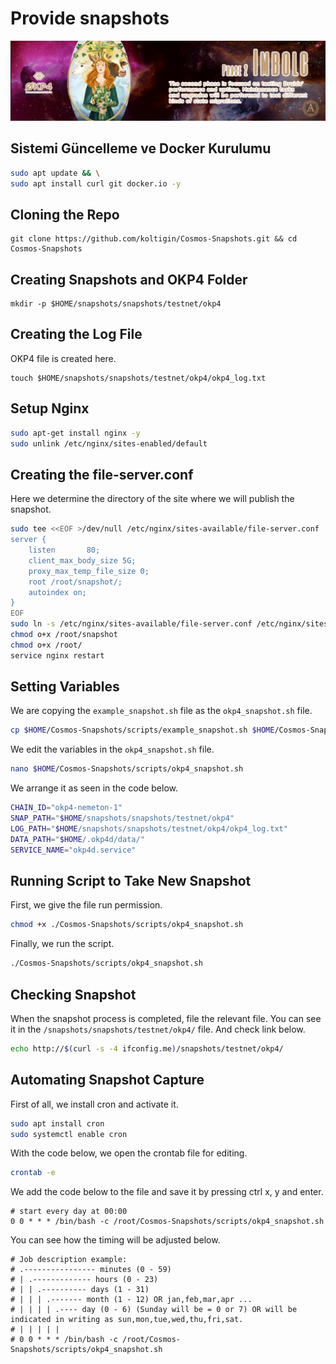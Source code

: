# Provide snapshots
<img src="/images/OKP4-GitHub-Phase2.jpg" width="auto" height="auto">

## Sistemi Güncelleme ve Docker Kurulumu
```bash
sudo apt update && \
sudo apt install curl git docker.io -y
```

## Cloning the Repo
```
git clone https://github.com/koltigin/Cosmos-Snapshots.git && cd Cosmos-Snapshots
```

## Creating Snapshots and OKP4 Folder
```
mkdir -p $HOME/snapshots/snapshots/testnet/okp4
```

## Creating the Log File
OKP4 file is created here.
```
touch $HOME/snapshots/snapshots/testnet/okp4/okp4_log.txt
```
## Setup Nginx
```bash
sudo apt-get install nginx -y
sudo unlink /etc/nginx/sites-enabled/default
```

## Creating the file-server.conf
Here we determine the directory of the site where we will publish the snapshot.
```bash
sudo tee <<EOF >/dev/null /etc/nginx/sites-available/file-server.conf
server {
    listen       80;
    client_max_body_size 5G;
    proxy_max_temp_file_size 0;
    root /root/snapshot/;
    autoindex on;
}
EOF
sudo ln -s /etc/nginx/sites-available/file-server.conf /etc/nginx/sites-enabled/file-server.conf
chmod o+x /root/snapshot
chmod o+x /root/
service nginx restart
```

## Setting Variables
We are copying the `example_snapshot.sh` file as the `okp4_snapshot.sh` file.
```bash
cp $HOME/Cosmos-Snapshots/scripts/example_snapshot.sh $HOME/Cosmos-Snapshots/scripts/okp4_snapshot.sh
```
We edit the variables in the `okp4_snapshot.sh` file. 
```bash
nano $HOME/Cosmos-Snapshots/scripts/okp4_snapshot.sh
```

We arrange it as seen in the code below.
```bash
CHAIN_ID="okp4-nemeton-1"
SNAP_PATH="$HOME/snapshots/snapshots/testnet/okp4"
LOG_PATH="$HOME/snapshots/snapshots/testnet/okp4/okp4_log.txt"
DATA_PATH="$HOME/.okp4d/data/"
SERVICE_NAME="okp4d.service"
```

## Running Script to Take New Snapshot
First, we give the file run permission.
```bash
chmod +x ./Cosmos-Snapshots/scripts/okp4_snapshot.sh
```

Finally, we run the script.
```bash
./Cosmos-Snapshots/scripts/okp4_snapshot.sh
```

## Checking Snapshot
When the snapshot process is completed, file the relevant file.
You can see it in the `/snapshots/snapshots/testnet/okp4/` file.
And check link below.
```bash
echo http://$(curl -s -4 ifconfig.me)/snapshots/testnet/okp4/
```

## Automating Snapshot Capture
First of all, we install cron and activate it.
```bash
sudo apt install cron
sudo systemctl enable cron
```

With the code below, we open the crontab file for editing.
```bash
crontab -e
```

We add the code below to the file and save it by pressing ctrl x, y and enter.
```cron
# start every day at 00:00
0 0 * * * /bin/bash -c /root/Cosmos-Snapshots/scripts/okp4_snapshot.sh
```

You can see how the timing will be adjusted below.

```cron
# Job description example:
# .---------------- minutes (0 - 59)
# | .------------- hours (0 - 23)
# | | .---------- days (1 - 31)
# | | | .------- month (1 - 12) OR jan,feb,mar,apr ...
# | | | | .---- day (0 - 6) (Sunday will be = 0 or 7) OR will be indicated in writing as sun,mon,tue,wed,thu,fri,sat.
# | | | | |
# 0 0 * * * /bin/bash -c /root/Cosmos-Snapshots/scripts/okp4_snapshot.sh
```
